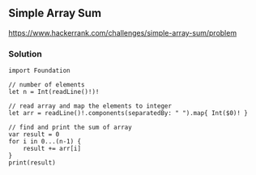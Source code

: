 ## Simple Array Sum

https://www.hackerrank.com/challenges/simple-array-sum/problem


### Solution

```
import Foundation

// number of elements
let n = Int(readLine()!)!

// read array and map the elements to integer
let arr = readLine()!.components(separatedBy: " ").map{ Int($0)! }

// find and print the sum of array
var result = 0
for i in 0...(n-1) {
    result += arr[i]
}
print(result)
```
